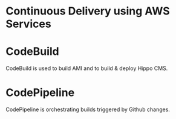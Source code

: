 # Continuous Delivery using AWS Services




# CodeBuild

CodeBuild is used to build AMI and to build & deploy Hippo CMS.




# CodePipeline

CodePipeline is orchestrating builds triggered by Github changes.
